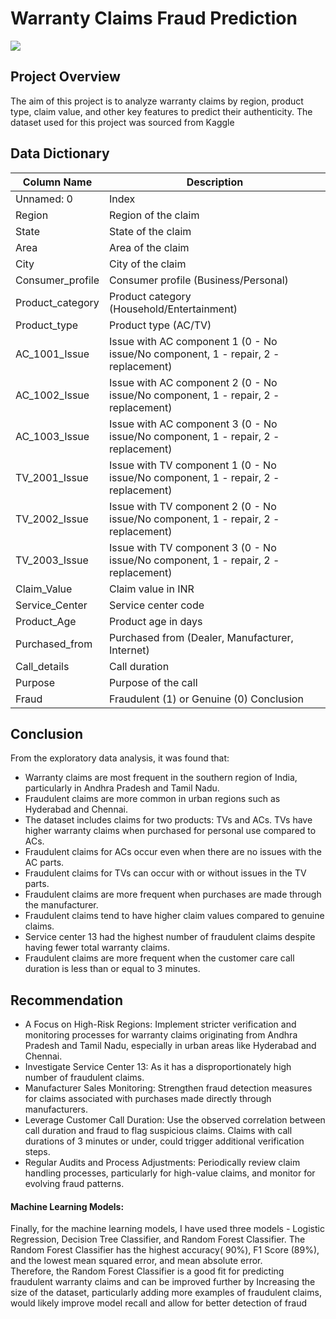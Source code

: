 # Warranty Claims Fraud Prediction
![](https://www.genre.com/content/dam/generalreinsuranceprogram/images/hero-publications/key-takeaways-from-our-us-claims-fraud-survey-en-pubhero.jpg/_jcr_content/renditions/cq5dam.crop.610.610.jpeg)
## Project Overview
The aim of this project is to analyze warranty claims by region, product type, claim value, and other key features to predict their authenticity. 
The dataset used for this project was sourced from Kaggle 

## Data Dictionary
| Column Name         | Description                                     |
|---------------------|-------------------------------------------------|
| Unnamed: 0          | Index                                           |
| Region              | Region of the claim                             |
| State               | State of the claim                              |
| Area                | Area of the claim                               |
| City                | City of the claim                               |
| Consumer_profile    | Consumer profile (Business/Personal)            |
| Product_category    | Product category (Household/Entertainment)      |
| Product_type        | Product type (AC/TV)                            |
| AC_1001_Issue       | Issue with AC component 1 (0 - No issue/No component, 1 - repair, 2 - replacement) |
| AC_1002_Issue       | Issue with AC component 2 (0 - No issue/No component, 1 - repair, 2 - replacement) |
| AC_1003_Issue       | Issue with AC component 3 (0 - No issue/No component, 1 - repair, 2 - replacement) |
| TV_2001_Issue       | Issue with TV component 1 (0 - No issue/No component, 1 - repair, 2 - replacement) |
| TV_2002_Issue       | Issue with TV component 2 (0 - No issue/No component, 1 - repair, 2 - replacement) |
| TV_2003_Issue       | Issue with TV component 3 (0 - No issue/No component, 1 - repair, 2 - replacement) |
| Claim_Value         | Claim value in INR                              |
| Service_Center      | Service center code                             |
| Product_Age         | Product age in days                             |
| Purchased_from      | Purchased from (Dealer, Manufacturer, Internet) |
| Call_details        | Call duration                                   |
| Purpose             | Purpose of the call                             |
| Fraud               | Fraudulent (1) or Genuine (0) Conclusion       |

## Conclusion
From the exploratory data analysis, it was found that:
- Warranty claims are most frequent in the southern region of India, particularly in Andhra Pradesh and Tamil Nadu.
- Fraudulent claims are more common in urban regions such as Hyderabad and Chennai.
- The dataset includes claims for two products: TVs and ACs. TVs have higher warranty claims when purchased for personal use compared to ACs.
- Fraudulent claims for ACs occur even when there are no issues with the AC parts.
- Fraudulent claims for TVs can occur with or without issues in the TV parts.
- Fraudulent claims are more frequent when purchases are made through the manufacturer.
- Fraudulent claims tend to have higher claim values compared to genuine claims.
- Service center 13 had the highest number of fraudulent claims despite having fewer total warranty claims.
- Fraudulent claims are more frequent when the customer care call duration is less than or equal to 3 minutes.
  
## Recommendation
- A Focus on High-Risk Regions: Implement stricter verification and monitoring processes for warranty claims originating from Andhra Pradesh and Tamil Nadu, especially in urban areas like Hyderabad and Chennai.
- Investigate Service Center 13:  As it has a disproportionately high number of fraudulent claims.
- Manufacturer Sales Monitoring: Strengthen fraud detection measures for claims associated with purchases made directly through manufacturers.
- Leverage Customer Call Duration: Use the observed correlation between call duration and fraud to flag suspicious claims. Claims with call durations of 3 minutes or under, could trigger additional verification steps.
- Regular Audits and Process Adjustments: Periodically review claim handling processes, particularly for high-value claims, and monitor for evolving fraud patterns.

#### Machine Learning Models:
Finally, for the machine learning models, I have used three models - Logistic Regression, Decision Tree Classifier, and Random Forest Classifier. The Random Forest Classifier has the highest accuracy( 90%), F1 Score (89%), and the lowest mean squared error, and mean absolute error. <br>
Therefore, the Random Forest Classifier is a good fit for predicting fraudulent warranty claims and can be improved further by Increasing the size of the dataset, particularly adding more examples of fraudulent claims, would likely improve model recall and allow for better detection of fraud


